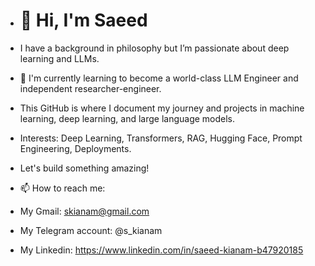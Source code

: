 - # 👋 Hi, I'm Saeed
- I have a background in philosophy but I’m passionate about deep learning and LLMs.
- 👀 I'm currently learning to become a world-class LLM Engineer and independent researcher-engineer.
- This GitHub is where I document my journey and projects in machine learning, deep learning, and large language models.
- Interests: Deep Learning, Transformers, RAG, Hugging Face, Prompt Engineering, Deployments.
- Let's build something amazing!

- 📫 How to reach me:
-   My Gmail: skianam@gmail.com
-   My Telegram account: @s_kianam
-   My Linkedin: https://www.linkedin.com/in/saeed-kianam-b47920185
